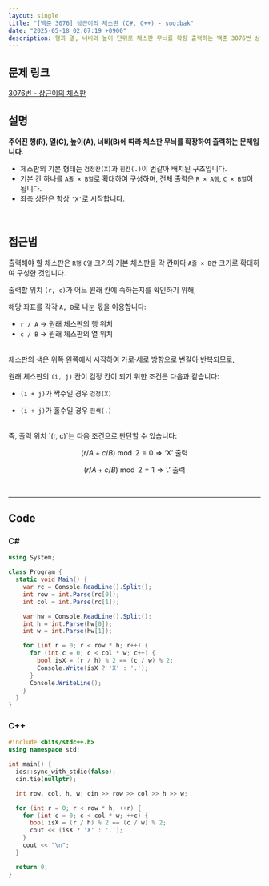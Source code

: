 ```yaml
---
layout: single
title: "[백준 3076] 상근이의 체스판 (C#, C++) - soo:bak"
date: "2025-05-18 02:07:19 +0900"
description: 행과 열, 너비와 높이 단위로 체스판 무늬를 확장 출력하는 백준 3076번 상근이의 체스판 문제의 C# 및 C++ 풀이 및 해설
---
```


## 문제 링크
[3076번 - 상근이의 체스판](https://www.acmicpc.net/problem/3076)

## 설명

**주어진 행(R), 열(C), 높이(A), 너비(B)에 따라 체스판 무늬를 확장하여 출력하는 문제입니다.**

- 체스판의 기본 형태는 `검정칸(X)`과 `흰칸(.)`이 번갈아 배치된 구조입니다.
- 기본 칸 하나를 `A줄 × B열`로 확대하여 구성하며, 전체 출력은 `R × A행`, `C × B열`이 됩니다.
- 좌측 상단은 항상 `'X'`로 시작합니다.

<br>

## 접근법
출력해야 할 체스판은 `R행` `C열` 크기의 기본 체스판을 각 칸마다 `A줄 × B칸` 크기로 확대하여 구성한 것입니다.

출력할 위치 `(r, c)`가 어느 원래 칸에 속하는지를 확인하기 위해,

해당 좌표를 각각 `A, B`로 나눈 몫을 이용합니다:

- `r / A` → 원래 체스판의 행 위치
- `c / B` → 원래 체스판의 열 위치

<br>
체스판의 색은 위쪽 왼쪽에서 시작하여 가로·세로 방향으로 번갈아 반복되므로,

원래 체스판의 `(i, j)` 칸이 검정 칸이 되기 위한 조건은 다음과 같습니다:

- `(i + j)`가 짝수일 경우 `검정(X)`

- `(i + j)`가 홀수일 경우 `흰색(.)`

<br>
즉, 출력 위치 `(r, c)`는 다음 조건으로 판단할 수 있습니다:

$$(r / A + c / B) \bmod 2 = 0 \Rightarrow \text{'X' 출력}$$

$$ (r / A + c / B) \bmod 2 = 1 \Rightarrow \text{'.' 출력}$$

<br>

---

## Code

### C#
```csharp
using System;

class Program {
  static void Main() {
    var rc = Console.ReadLine().Split();
    int row = int.Parse(rc[0]);
    int col = int.Parse(rc[1]);

    var hw = Console.ReadLine().Split();
    int h = int.Parse(hw[0]);
    int w = int.Parse(hw[1]);

    for (int r = 0; r < row * h; r++) {
      for (int c = 0; c < col * w; c++) {
        bool isX = (r / h) % 2 == (c / w) % 2;
        Console.Write(isX ? 'X' : '.');
      }
      Console.WriteLine();
    }
  }
}
```

### C++
```cpp
#include <bits/stdc++.h>
using namespace std;

int main() {
  ios::sync_with_stdio(false);
  cin.tie(nullptr);

  int row, col, h, w; cin >> row >> col >> h >> w;

  for (int r = 0; r < row * h; ++r) {
    for (int c = 0; c < col * w; ++c) {
      bool isX = (r / h) % 2 == (c / w) % 2;
      cout << (isX ? 'X' : '.');
    }
    cout << "\n";
  }

  return 0;
}
```
